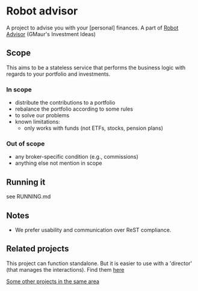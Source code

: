 # Robot advisor

A project to advise you with your [personal] finances. A part of [Robot Advisor](https://github.com/RobotAdvisor) (GMaur's Investment Ideas)

## Scope

This aims to be a stateless service that performs the business logic with regards to your portfolio and investments.

### In scope

  - distribute the contributions to a portfolio
  - rebalance the portfolio according to some rules
  - to solve our problems
  - known limitations:
    - only works with funds (not ETFs, stocks, pension plans)
  
### Out of scope

  - any broker-specific condition (e.g., commissions)
  - anything else not mention in scope 
  
## Running it

see RUNNING.md
  
  
## Notes

  - We prefer usability and communication over ReST compliance.


## Related projects

This project can function standalone.
But it is easier to use with a 'director' (that manages the interactions). 
Find them [here](https://github.com/search?utf8=%E2%9C%93&q=topic%3Ainvestment+org%3AGMaur+fork%3Atrue+director&type=)

[Some other projects in the same area](https://github.com/search?q=topic%3Ainvesting+org%3AGMaur+fork%3Atrue)


